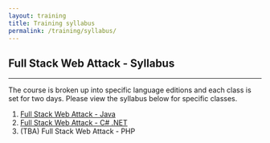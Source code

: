 ```yaml
---
layout: training
title: Training syllabus
permalink: /training/syllabus/
---
```


## Full Stack Web Attack - Syllabus

---

The course is broken up into specific language editions and each class is set for two days. Please view the syllabus below for specific classes.

1. [Full Stack Web Attack - Java](/training/syllabus/java)
2. [Full Stack Web Attack - C# .NET](/training/syllabus/csharp)
3. (TBA) Full Stack Web Attack - PHP
